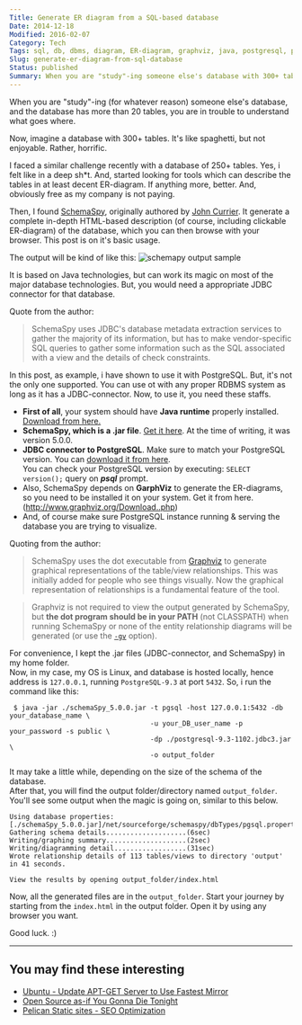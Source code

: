 ```yaml
---
Title: Generate ER diagram from a SQL-based database
Date: 2014-12-18
Modified: 2016-02-07
Category: Tech
Tags: sql, db, dbms, diagram, ER-diagram, graphviz, java, postgresql, programming, rdbms, schema, schemaspy, visualization
Slug: generate-er-diagram-from-sql-database
Status: published
Summary: When you are "study"-ing someone else's database with 300+ tables. It's like spaghetti, but not enjoyable. Rather, horrific.
---
```


When you are "study"-ing (for whatever reason) someone else's database, and the database has more than 20 tables, you are in trouble to understand what goes where.

Now, imagine a database with 300+ tables. It's like spaghetti, but not enjoyable. Rather, horrific.

I faced a similar challenge recently with a database of 250+ tables. Yes, i felt like in a deep sh\*t. And, started looking for tools which can describe the tables in at least decent ER-diagram. If anything more, better. And, obviously free as my company is not paying.

Then, I found [SchemaSpy](http://schemaspy.sourceforge.net/), originally authored by [John Currier](https://sites.google.com/site/johncurrier/). It generate a complete in-depth HTML-based description (of course, including clickable ER-diagram) of the database, which you can then browse with your browser. This post is on it's basic usage.

The output will be kind of like this:
![schemapy output sample](https://i.imgur.com/K1yYBID.png)

It is based on Java technologies, but can work its magic on most of the major database technologies. But, you would need a appropriate JDBC connector for that database.

Quote from the author:

> SchemaSpy uses JDBC's database metadata extraction services to gather the majority of its information, but has to make vendor-specific SQL queries to gather some information such as the SQL associated with a view and the details of check constraints.


 In this post, as example, i have shown to use it with PostgreSQL. But, it's not the only one supported. You can use ot with any proper RDBMS system as long as it has a JDBC-connector.
 Now, to use it, you need these staffs.

 *  **First of all**, your system should have **Java runtime** properly installed. [Download from here.](https://java.com/en/download/manual.jsp)
 *  **SchemaSpy, which is a .jar file**. [Get it here](https://sourceforge.net/projects/schemaspy/files/).
    At the time of writing, it was version 5.0.0.
 *  **JDBC connector to PostgreSQL**. Make sure to match your PostgreSQL version. You can [download it from here](https://jdbc.postgresql.org/download.html).  
    You can check your PostgreSQL version by executing: `SELECT version();` query on ***psql*** prompt.
 *  Also, SchemaSpy depends on **GarphViz** to generate the ER-diagrams, so you need to be installed it on your system. Get it from here.(http://www.graphviz.org/Download..php)
 *  And, of course make sure PostgreSQL instance running & serving the database you are trying to visualize.


Quoting from the author:

> SchemaSpy uses the dot executable from [Graphviz](http://www.graphviz.org/) to generate graphical  representations of the table/view relationships. This was initially added for people who see things visually. Now the graphical representation of relationships is a fundamental feature of the tool.  

> Graphviz is not required to view the output generated by SchemaSpy, but **the dot program should be in your PATH** (not CLASSPATH) when  running SchemaSpy or none of the entity relationship diagrams will be generated (or use the [`-gv`](http://schemaspy.sourceforge.net/#gvparam) option).


For convenience, I kept the .jar files (JDBC-connector, and SchemaSpy) in my home folder.  
Now, in my case, my OS is Linux, and database is hosted locally, hence address is `127.0.0.1`, running `PostgreSQL-9.3` at port `5432`.
So, i run the command like this:

```
 $ java -jar ./schemaSpy_5.0.0.jar -t pgsql -host 127.0.0.1:5432 -db your_database_name \
                                   -u your_DB_user_name -p your_password -s public \
                                   -dp ./postgresql-9.3-1102.jdbc3.jar \
                                   -o output_folder
```

It may take a little while, depending on the size of the schema of the database.  
After that, you will find the output folder/directory named `output_folder`.  
You'll see some output when the magic is going on, similar to this below.

```
Using database properties: [./schemaSpy_5.0.0.jar]/net/sourceforge/schemaspy/dbTypes/pgsql.properties
Gathering schema details....................(6sec)
Writing/graphing summary....................(2sec)
Writing/diagramming detail..................(31sec)
Wrote relationship details of 113 tables/views to directory 'output' in 41 seconds.

View the results by opening output_folder/index.html
```
Now, all the generated files are in the `output_folder`.
Start your journey by starting from the `index.html` in the output folder. Open it by using any browser you want.

Good luck. :)

----------------------------

## You may find these interesting

 * [Ubuntu - Update APT-GET Server to Use Fastest Mirror](https://blog.kmonsoor.com/ubuntu-update-apt-get-server-to-use-fastest-mirror/?utm_source=related_footer&utm_keyword=linux)
 * [Open Source as-if You Gonna Die Tonight](https://blog.kmonsoor.com/open-source-as-if-you-gonna-die-tonight/?utm_source=related_footer&utm_keyword=coding)
 * [Pelican Static sites - SEO Optimization](https://blog.kmonsoor.com/pelican-how-to-make-seo-friendly/?utm_source=related_footer&utm_keyword=python)
